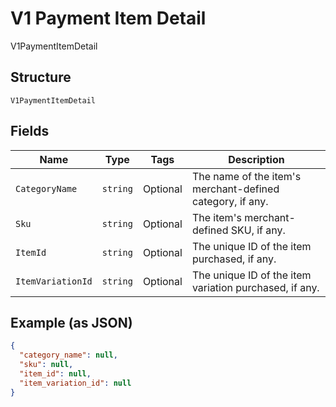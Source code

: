 
# V1 Payment Item Detail

V1PaymentItemDetail

## Structure

`V1PaymentItemDetail`

## Fields

| Name | Type | Tags | Description |
|  --- | --- | --- | --- |
| `CategoryName` | `string` | Optional | The name of the item's merchant-defined category, if any. |
| `Sku` | `string` | Optional | The item's merchant-defined SKU, if any. |
| `ItemId` | `string` | Optional | The unique ID of the item purchased, if any. |
| `ItemVariationId` | `string` | Optional | The unique ID of the item variation purchased, if any. |

## Example (as JSON)

```json
{
  "category_name": null,
  "sku": null,
  "item_id": null,
  "item_variation_id": null
}
```

